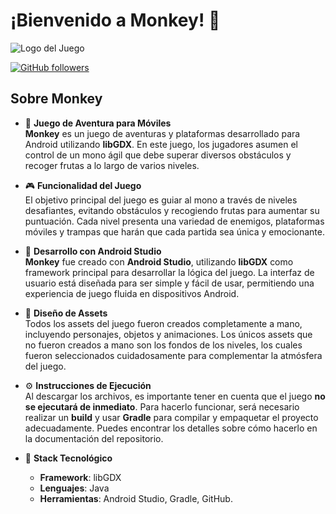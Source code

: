 # ¡Bienvenido a **Monkey**! 🐒

![Logo del Juego](LogoMonkey.png)

[![GitHub followers](https://img.shields.io/github/followers/sofiamartinez?style=social)](https://github.com/SofiaMartinez23)

## Sobre **Monkey**

- 🐒 **Juego de Aventura para Móviles**  
  **Monkey** es un juego de aventuras y plataformas desarrollado para Android utilizando **libGDX**. En este juego, los jugadores asumen el control de un mono ágil que debe superar diversos obstáculos y recoger frutas a lo largo de varios niveles.

- 🎮 **Funcionalidad del Juego**  
  El objetivo principal del juego es guiar al mono a través de niveles desafiantes, evitando obstáculos y recogiendo frutas para aumentar su puntuación. Cada nivel presenta una variedad de enemigos, plataformas móviles y trampas que harán que cada partida sea única y emocionante.

- 📱 **Desarrollo con Android Studio**  
  **Monkey** fue creado con **Android Studio**, utilizando **libGDX** como framework principal para desarrollar la lógica del juego. La interfaz de usuario está diseñada para ser simple y fácil de usar, permitiendo una experiencia de juego fluida en dispositivos Android.

- 🎨 **Diseño de Assets**  
  Todos los assets del juego fueron creados completamente a mano, incluyendo personajes, objetos y animaciones. Los únicos assets que no fueron creados a mano son los fondos de los niveles, los cuales fueron seleccionados cuidadosamente para complementar la atmósfera del juego.

- ⚙️ **Instrucciones de Ejecución**  
  Al descargar los archivos, es importante tener en cuenta que el juego **no se ejecutará de inmediato**. Para hacerlo funcionar, será necesario realizar un **build** y usar **Gradle** para compilar y empaquetar el proyecto adecuadamente. Puedes encontrar los detalles sobre cómo hacerlo en la documentación del repositorio.

- 🔧 **Stack Tecnológico**  
  - **Framework**: libGDX  
  - **Lenguajes**: Java  
  - **Herramientas**: Android Studio, Gradle, GitHub.
